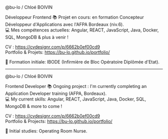 @bu-lo / Chloé BOIVIN<br>

Développeur Frontend
📚 Projet en cours: en formation Concepteur Développeur d'Applications avec l'AFPA Bordeaux (niv.6).<br>
💻 Mes compétences actuelles: Angular, REACT, JavaScript, Java, Docker, SQL, MongoDB & plus à venir !<br>

CV : https://cvdesignr.com/p/6662b0ef00cd9<br>
Portfolio & Projets: https://bu-lo.github.io/portfolio/<br>

💉 Formation initiale: IBODE (Infirmière de Bloc Opératoire Diplômée d'Etat).

---------------------------------------------------------------------------------------------------------------------------------
@bu-lo / Chloé BOIVIN<br>

Frontend Developer
📚 Ongoing project : I'm currently completing an Application Developer training (AFPA, Bordeaux).<br>
💻 My current skills: Angular, REACT, JavaScript, Java, Docker, SQL, MongoDB & more to come !<br>

CV : https://cvdesignr.com/p/6662b0ef00cd9<br>
Portfolio & Projects: https://bu-lo.github.io/portfolio/<br>

💉 Initial studies: Operating Room Nurse.
<!---
bu-lo/bu-lo is a ✨ special ✨ repository because its `README.md` (this file) appears on your GitHub profile.
You can click the Preview link to take a look at your changes.
--->
